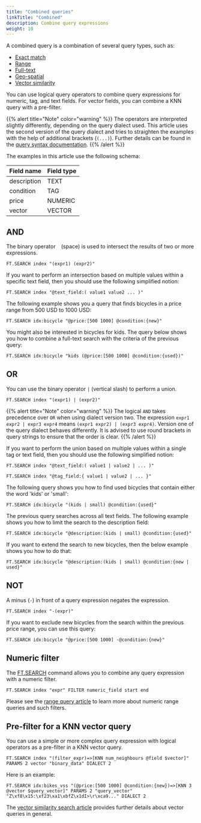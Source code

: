 ```yaml
---
title: "Combined queries"
linkTitle: "Combined"
description: Combine query expressions
weight: 10
---
```


A combined query is a combination of several query types, such as:

* [Exact match](/docs/interact/search-and-query/query/exact-match)
* [Range](/docs/interact/search-and-query/query/range)
* [Full-text](/docs/interact/search-and-query/query/full-text)
* [Geo-spatial](/docs/interact/search-and-query/query/geo-spatial)
* [Vector similarity](/docs/interact/search-and-query/query/vector-similarity)

You can use logical query operators to combine query expressions for numeric, tag, and text fields. For vector fields, you can combine a KNN query with a pre-filter.

{{% alert title="Note" color="warning" %}}
The operators are interpreted slightly differently, depending on the query dialect used. This article uses the second version of the query dialect and tries to straighten the examples with the help of additional brackets (`(...)`). Further details can be found in the [query syntax documentation](/docs/interact/search-and-query/advanced-concepts/query_syntax/). 
{{% /alert  %}}

The examples in this article use the following schema:

| Field name  | Field type |
| ----------- | ---------- |
| description | TEXT       |
| condition   | TAG        |
| price       | NUMERIC    |
| vector      | VECTOR     |

## AND

The binary operator ` ` (space) is used to intersect the results of two or more expressions.

```
FT.SEARCH index "(expr1) (expr2)"
```

If you want to perform an intersection based on multiple values within a specific text field, then you should use the following simplified notion:

```
FT.SEARCH index "@text_field:( value1 value2 ... )"
```

The following example shows you a query that finds bicycles in a price range from 500 USD to 1000 USD:

```
FT.SEARCH idx:bicycle "@price:[500 1000] @condition:{new}"
```

You might also be interested in bicycles for kids. The query below shows you how to combine a full-text search with the criteria of the previous query:

```
FT.SEARCH idx:bicycle "kids (@price:[500 1000] @condition:{used})"
```

## OR

You can use the binary operator `|` (vertical slash) to perform a union.

```
FT.SEARCH index "(expr1) | (expr2)"
```

{{% alert title="Note" color="warning" %}}
The logical `AND` takes precedence over `OR` when using dialect version two. The expression `expr1 expr2 | expr3 expr4` means `(expr1 expr2) | (expr3 expr4)`. Version one of the query dialect behaves differently. It is advised to use round brackets in query strings to ensure that the order is clear.
 {{% /alert  %}}


If you want to perform the union based on multiple values within a single tag or text field, then you should use the following simplified notion:


```
FT.SEARCH index "@text_field:( value1 | value2 | ... )"
```

```
FT.SEARCH index "@tag_field:{ value1 | value2 | ... }"
```

The following query shows you how to find used bicycles that contain either the word 'kids' or 'small':

```
FT.SEARCH idx:bicycle "(kids | small) @condition:{used}"
```

The previous query searches across all text fields. The following example shows you how to limit the search to the description field:

```
FT.SEARCH idx:bicycle "@description:(kids | small) @condition:{used}"
```

If you want to extend the search to new bicycles, then the below example shows you how to do that:

```
FT.SEARCH idx:bicycle "@description:(kids | small) @condition:{new | used}"
```


## NOT

A minus (`-`) in front of a query expression negates the expression.

```
FT.SEARCH index "-(expr)"
```

If you want to exclude new bicycles from the search within the previous price range, you can use this query:

```
FT.SEARCH idx:bicycle "@price:[500 1000] -@condition:{new}"
```

## Numeric filter

The [FT.SEARCH](/commands/ft.search/) command allows you to combine any query expression with a numeric filter.

```
FT.SEARCH index "expr" FILTER numeric_field start end
```

Please see the [range query article](/docs/interact/search-and-query/query/range) to learn more about numeric range queries and such filters.


## Pre-filter for a KNN  vector query

You can use a simple or more complex query expression with logical operators as a pre-filter in a KNN vector query. 

```
FT.SEARCH index "(filter_expr)=>[KNN num_neighbours @field $vector]" PARAMS 2 vector "binary_data" DIALECT 2
```

Here is an example:

```
FT.SEARCH idx:bikes_vss "(@price:[500 1000] @condition:{new})=>[KNN 3 @vector $query_vector]" PARAMS 2 "query_vector" "Z\xf8\x15:\xf23\xa1\xbfZ\x1dI>\r\xca9..." DIALECT 2
```

The [vector similarity search article](/docs/interact/search-and-query/query/vector-similarity) provides further details about vector queries in general.